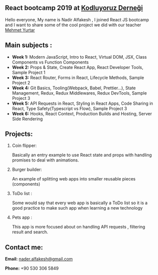 ## React bootcamp 2019 at [Kodluyoruz Derneği](http://www.kodluyoruz.org/)

Hello everyone, My name is Nadir Alfakesh , I joined React JS bootcamp and I want to share some of the cool project we did with our teacher[ Mehmet Yurtar](https://github.com/yurtarmehmet)



## Main subjects :

- **Week 1:** Modern JavaScript, Intro to React, Virtual DOM, JSX, Class Components vs Function Components
- **Week 2:** Props & State, Create React App, React Developer Tools, Sample Project 1
- **Week 3:** React Router, Forms in React, Lifecycle Methods, Sample Project 2
- **Week 4:** Git Basics, Tooling(Webpack, Babel, Prettier…), State Management, Redux, Redux Middlewares, Redux DevTools, Sample Project 3
- **Week 5:** API Requests in React, Styling in React Apps, Code Sharing in React, Type Safety(Typescript vs Flow), Sample Project 3
- **Week 6:** Hooks, React Context, Production Builds and Hosting, Server Side Rendering



## Projects: 

1. Coin flipper: 

   Basically an entry example to use React state and props with handling promises to deal with animations.  

2. Burger builder:

   An example of splitting web apps into smaller reusable pieces (components) 

3. ToDo list : 

   Some would say that every web app is basically a ToDo list so it is a good practice to make such app when learning a new technology 

4. Pets app : 

   This app is more focused about on handling API requests , filtering result and search. 



## Contact me: 

**Email:** nader.alfakesh@gmail.com	

**Phone:** +90 530 306 5849

